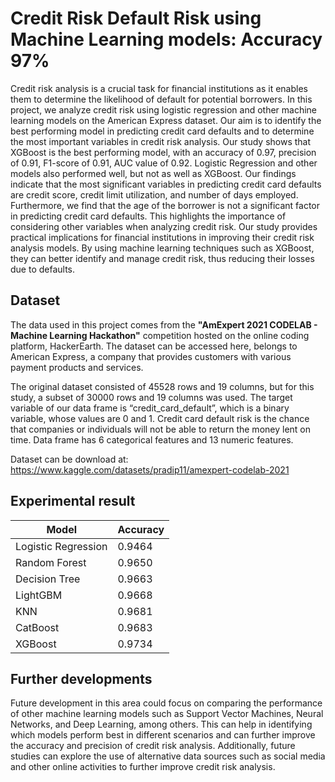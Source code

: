 
# Credit Risk Default Risk using Machine Learning models: Accuracy 97%

Credit risk analysis is a crucial task for financial institutions as it enables them to determine the likelihood of default for potential borrowers. In this project, we analyze credit risk using logistic regression and other machine learning models on the American Express dataset. Our aim is to identify the best performing model in predicting credit card defaults and to determine the most important variables in credit risk analysis. Our study shows that XGBoost is the best performing model, with an accuracy of 0.97, precision of 0.91, F1-score of 0.91, AUC value of 0.92. Logistic Regression and other models also performed well, but not as well as XGBoost. Our findings indicate that the most significant variables in predicting credit card defaults are credit score, credit limit utilization, and number of days employed. Furthermore, we find that the age of the borrower is not a significant factor in predicting credit card defaults. This highlights the importance of considering other variables when analyzing credit risk. Our study provides practical implications for financial institutions in improving their credit risk analysis models. By using machine learning techniques such as XGBoost, they can better identify and manage credit risk, thus reducing their losses due to defaults.

## Dataset

The data used in this project comes from the **"AmExpert 2021 CODELAB - Machine Learning Hackathon"** competition hosted on the online coding platform, HackerEarth. The dataset can be accessed here, belongs to American Express, a company that provides customers with various payment products and services.

The original dataset consisted of 45528 rows and 19 columns, but for this study, a subset of 30000 rows and 19 columns was used. The target variable of our data frame is “credit_card_default”, which is a binary variable, whose values are 0 and 1. Credit card default risk is the chance that companies or individuals will not be able to return the money lent on time. Data frame has 6 categorical features and 13 numeric features.

Dataset can be download at: https://www.kaggle.com/datasets/pradip11/amexpert-codelab-2021


## Experimental result
Model         | Accuracy
------------- | -------------
Logistic Regression | 0.9464
Random Forest | 0.9650
Decision Tree | 0.9663
LightGBM  | 0.9668
KNN | 0.9681
CatBoost | 0.9683
XGBoost | 0.9734

## Further developments
Future development in this area could focus on comparing the performance of other machine learning models such as Support Vector Machines, Neural Networks, and Deep Learning, among others. This can help in identifying which models perform best in different scenarios and can further improve the accuracy and precision of credit risk analysis. Additionally, future studies can explore the use of alternative data sources such as social media and other online activities to further improve credit risk analysis.
